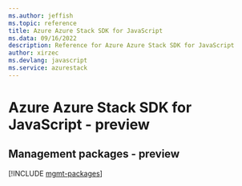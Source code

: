 ```yaml
---
ms.author: jeffish
ms.topic: reference
title: Azure Azure Stack SDK for JavaScript
ms.data: 09/16/2022
description: Reference for Azure Azure Stack SDK for JavaScript
author: xirzec
ms.devlang: javascript
ms.service: azurestack
---
```

# Azure Azure Stack SDK for JavaScript - preview

## Management packages - preview
[!INCLUDE [mgmt-packages](azure-stack-mgmt-index.md)]
